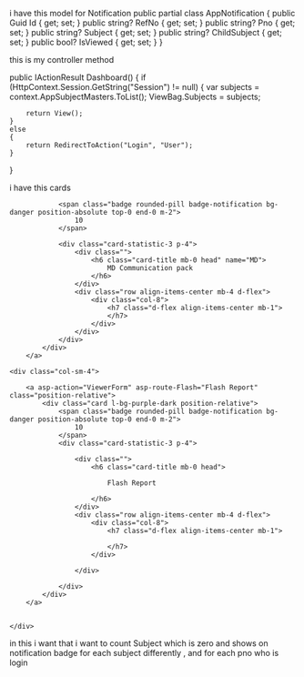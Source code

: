 i have this model for Notification
public partial class AppNotification
{
    public Guid Id { get; set; }
    public string? RefNo { get; set; }
    public string? Pno { get; set; }
    public string? Subject { get; set; }
    public string? ChildSubject { get; set; }
    public bool? IsViewed { get; set; }
}

this is my controller method

public IActionResult Dashboard()
{
	if (HttpContext.Session.GetString("Session") != null)
	{
		var subjects = context.AppSubjectMasters.ToList();
		ViewBag.Subjects = subjects;




		return View();
	}
	else
	{
		return RedirectToAction("Login", "User");
	}
}

i have this cards 
<div class="col-sm-4">
        <a asp-action="ViewerForm" asp-route-MD="MD Communication pack" class="position-relative">
            <div class="card l-bg-cyan-dark position-relative">
              
                <span class="badge rounded-pill badge-notification bg-danger position-absolute top-0 end-0 m-2">
                    10
                </span>

                <div class="card-statistic-3 p-4">
                    <div class="">
                        <h6 class="card-title mb-0 head" name="MD">
                            MD Communication pack
                        </h6>
                    </div>
                    <div class="row align-items-center mb-4 d-flex">
                        <div class="col-8">
                            <h7 class="d-flex align-items-center mb-1">
                            </h7>
                        </div>
                    </div>
                </div>
            </div>
        </a>
   
</div>

    <div class="col-sm-4">

        <a asp-action="ViewerForm" asp-route-Flash="Flash Report" class="position-relative">
            <div class="card l-bg-purple-dark position-relative">
                <span class="badge rounded-pill badge-notification bg-danger position-absolute top-0 end-0 m-2">
                    10
                </span>
                <div class="card-statistic-3 p-4">

                    <div class="">
                        <h6 class="card-title mb-0 head">

                            Flash Report

                        </h6>
                    </div>
                    <div class="row align-items-center mb-4 d-flex">
                        <div class="col-8">
                            <h7 class="d-flex align-items-center mb-1">

                            </h7>
                        </div>

                    </div>

                </div>
            </div>
        </a>


    </div>


in this i want that i want to count Subject which is zero and shows on notification badge for each subject differently , and for each pno who is login 
